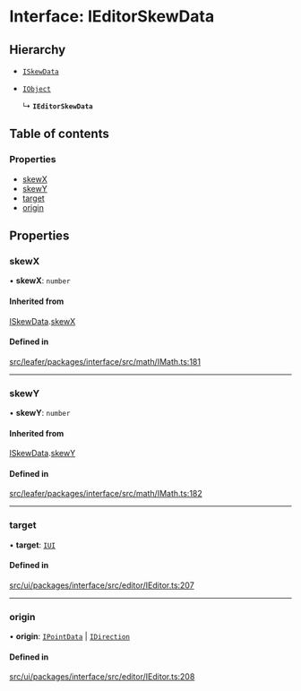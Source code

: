 # Interface: IEditorSkewData

## Hierarchy

- [`ISkewData`](ISkewData.md)

- [`IObject`](IObject.md)

  ↳ **`IEditorSkewData`**

## Table of contents

### Properties

- [skewX](IEditorSkewData.md#skewx)
- [skewY](IEditorSkewData.md#skewy)
- [target](IEditorSkewData.md#target)
- [origin](IEditorSkewData.md#origin)

## Properties

### skewX

• **skewX**: `number`

#### Inherited from

[ISkewData](ISkewData.md).[skewX](ISkewData.md#skewx)

#### Defined in

[src/leafer/packages/interface/src/math/IMath.ts:181](https://github.com/leaferjs/leafer/blob/95ff07e0d4def3c18ac6ce3fa51ec0d271dffaae/packages/interface/src/math/IMath.ts#L181)

___

### skewY

• **skewY**: `number`

#### Inherited from

[ISkewData](ISkewData.md).[skewY](ISkewData.md#skewy)

#### Defined in

[src/leafer/packages/interface/src/math/IMath.ts:182](https://github.com/leaferjs/leafer/blob/95ff07e0d4def3c18ac6ce3fa51ec0d271dffaae/packages/interface/src/math/IMath.ts#L182)

___

### target

• **target**: [`IUI`](IUI.md)

#### Defined in

[src/ui/packages/interface/src/editor/IEditor.ts:207](https://github.com/leaferjs/leafer-ui/blob/4f34682d75d50ed9144f891fb4da145a8d369069/packages/interface/src/editor/IEditor.ts#L207)

___

### origin

• **origin**: [`IPointData`](IPointData.md) \| [`IDirection`](../modules.md#idirection)

#### Defined in

[src/ui/packages/interface/src/editor/IEditor.ts:208](https://github.com/leaferjs/leafer-ui/blob/4f34682d75d50ed9144f891fb4da145a8d369069/packages/interface/src/editor/IEditor.ts#L208)
